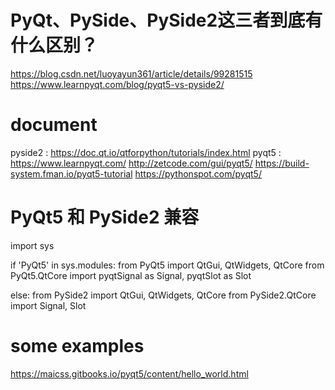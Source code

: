 # PyQt、PySide、PySide2这三者到底有什么区别？
https://blog.csdn.net/luoyayun361/article/details/99281515
https://www.learnpyqt.com/blog/pyqt5-vs-pyside2/

# document 
pyside2 : https://doc.qt.io/qtforpython/tutorials/index.html
pyqt5 : https://www.learnpyqt.com/
        http://zetcode.com/gui/pyqt5/
        https://build-system.fman.io/pyqt5-tutorial
        https://pythonspot.com/pyqt5/

# PyQt5 和 PySide2 兼容
import sys

if 'PyQt5' in sys.modules:
    from PyQt5 import QtGui, QtWidgets, QtCore
    from PyQt5.QtCore import pyqtSignal as Signal, pyqtSlot as Slot

else:
    from PySide2 import QtGui, QtWidgets, QtCore
    from PySide2.QtCore import Signal, Slot

# some examples
https://maicss.gitbooks.io/pyqt5/content/hello_world.html